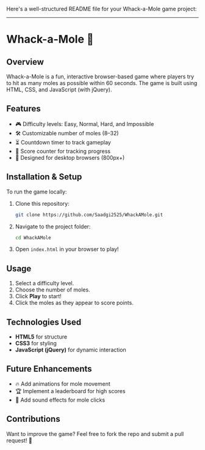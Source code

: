 Here's a well-structured README file for your Whack-a-Mole game project:

---

# Whack-a-Mole 🎯

## Overview
Whack-a-Mole is a fun, interactive browser-based game where players try to hit as many moles as possible within 60 seconds. The game is built using HTML, CSS, and JavaScript (with jQuery).

## Features
- 🎮 Difficulty levels: Easy, Normal, Hard, and Impossible
- 🛠️ Customizable number of moles (8–32)
- ⏳ Countdown timer to track gameplay
- 🎯 Score counter for tracking progress
- 📱 Designed for desktop browsers (800px+)

## Installation & Setup
To run the game locally:
1. Clone this repository:
   ```bash
   git clone https://github.com/Saadgi2525/WhackAMole.git
   ```
2. Navigate to the project folder:
   ```bash
   cd WhackAMole
   ```
3. Open `index.html` in your browser to play!

## Usage
1. Select a difficulty level.
2. Choose the number of moles.
3. Click **Play** to start!
4. Click the moles as they appear to score points.

## Technologies Used
- **HTML5** for structure
- **CSS3** for styling
- **JavaScript (jQuery)** for dynamic interaction

## Future Enhancements
- 🔥 Add animations for mole movement
- 🏆 Implement a leaderboard for high scores
- 🎵 Add sound effects for mole clicks

## Contributions
Want to improve the game? Feel free to fork the repo and submit a pull request! 🚀
